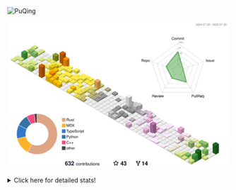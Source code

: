 ![PuQing](https://user-images.githubusercontent.com/27223114/171565019-9a56fae6-b08b-421f-99db-7e830da42371.png)

![](./profile-3d-contrib/profile-season-animate.svg)

<details>
<summary>Click here for detailed stats!</summary>

<!--START_SECTION:waka-->
![Lines of code](https://img.shields.io/badge/From%20Hello%20World%20I%27ve%20Written-2.3%20million%20lines%20of%20code-blue)

**🐱 My GitHub Data** 

> 📦 451.7 kB Used in GitHub's Storage 
 > 
> 🏆 316 Contributions in the Year 2025
 > 
> 🚫 Not Opted to Hire
 > 
> 📜 32 Public Repositories 
 > 
> 🔑 34 Private Repositories 
 > 
**I'm an Early 🐤** 

```text
🌞 Morning                834 commits         ██░░░░░░░░░░░░░░░░░░░░░░░   09.63 % 
🌆 Daytime                3747 commits        ███████████░░░░░░░░░░░░░░   43.25 % 
🌃 Evening                1984 commits        ██████░░░░░░░░░░░░░░░░░░░   22.90 % 
🌙 Night                  2098 commits        ██████░░░░░░░░░░░░░░░░░░░   24.22 % 
```


📊 **This Week I Spent My Time On** 

```text
💬 Programming Languages: 
Python                   10 hrs 10 mins      ████████░░░░░░░░░░░░░░░░░   33.84 % 
Rust                     9 hrs 19 mins       ████████░░░░░░░░░░░░░░░░░   31.02 % 
JSON                     3 hrs 12 mins       ███░░░░░░░░░░░░░░░░░░░░░░   10.64 % 
Swift                    1 hr 43 mins        █░░░░░░░░░░░░░░░░░░░░░░░░   05.72 % 
TOML                     1 hr 33 mins        █░░░░░░░░░░░░░░░░░░░░░░░░   05.19 % 

🔥 Editors: 
VS Code                  30 hrs 5 mins       █████████████████████████   100.00 % 

💻 Operating System: 
Linux                    13 hrs 26 mins      ███████████░░░░░░░░░░░░░░   44.68 % 
WSL                      13 hrs 11 mins      ███████████░░░░░░░░░░░░░░   43.87 % 
Mac                      3 hrs 26 mins       ███░░░░░░░░░░░░░░░░░░░░░░   11.46 % 
```


<!--END_SECTION:waka-->
</details>
